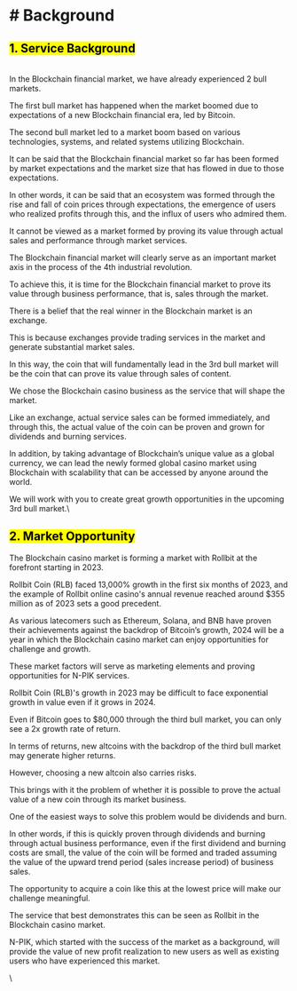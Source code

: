 # # Background

## <mark style="background-color:yellow;">1. Service Background</mark>

\
In the Blockchain financial market, we have already experienced 2 bull markets.

The first bull market has happened when the market boomed due to expectations of a new Blockchain financial era, led by Bitcoin.

The second bull market led to a market boom based on various technologies, systems, and related systems utilizing Blockchain.

It can be said that the Blockchain financial market so far has been formed by market expectations and the market size that has flowed in due to those expectations.

In other words, it can be said that an ecosystem was formed through the rise and fall of coin prices through expectations, the emergence of users who realized profits through this, and the influx of users who admired them.

It cannot be viewed as a market formed by proving its value through actual sales and performance through market services.

The Blockchain financial market will clearly serve as an important market axis in the process of the 4th industrial revolution.

To achieve this, it is time for the Blockchain financial market to prove its value through business performance, that is, sales through the market.

There is a belief that the real winner in the Blockchain market is an exchange.

This is because exchanges provide trading services in the market and generate substantial market sales.

In this way, the coin that will fundamentally lead in the 3rd bull market will be the coin that can prove its value through sales of content.

We chose the Blockchain casino business as the service that will shape the market.

Like an exchange, actual service sales can be formed immediately, and through this, the actual value of the coin can be proven and grown for dividends and burning services.

In addition, by taking advantage of Blockchain’s unique value as a global currency, we can lead the newly formed global casino market using Blockchain with scalability that can be accessed by anyone around the world.

We will work with you to create great growth opportunities in the upcoming 3rd bull market.\


## <mark style="background-color:yellow;">2. Market Opportunity</mark>

The Blockchain casino market is forming a market with Rollbit at the forefront starting in 2023.

Rollbit Coin (RLB) faced 13,000% growth in the first six months of 2023, and the example of Rollbit online casino's annual revenue reached around $355 million as of 2023 sets a good precedent.

As various latecomers such as Ethereum, Solana, and BNB have proven their achievements against the backdrop of Bitcoin’s growth, 2024 will be a year in which the Blockchain casino market can enjoy opportunities for challenge and growth.

These market factors will serve as marketing elements and proving opportunities for N-PIK services.

Rollbit Coin (RLB)'s growth in 2023 may be difficult to face exponential growth in value even if it grows in 2024.

Even if Bitcoin goes to $80,000 through the third bull market, you can only see a 2x growth rate of return.

In terms of returns, new altcoins with the backdrop of the third bull market may generate higher returns.

However, choosing a new altcoin also carries risks.

This brings with it the problem of whether it is possible to prove the actual value of a new coin through its market business.

One of the easiest ways to solve this problem would be dividends and burn.

In other words, if this is quickly proven through dividends and burning through actual business performance, even if the first dividend and burning costs are small, the value of the coin will be formed and traded assuming the value of the upward trend period (sales increase period) of business sales.

The opportunity to acquire a coin like this at the lowest price will make our challenge meaningful.

The service that best demonstrates this can be seen as Rollbit in the Blockchain casino market.

N-PIK, which started with the success of the market as a background, will provide the value of new profit realization to new users as well as existing users who have experienced this market.

\

